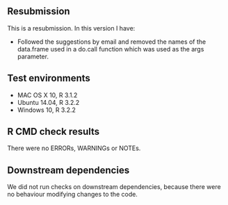 ## Resubmission
This is a resubmission. In this version I have:

* Followed the suggestions by email and removed the names
 of the data.frame used in a do.call function which was
 used as the args parameter.

## Test environments
* MAC OS X 10, R 3.1.2
* Ubuntu 14.04, R 3.2.2
* Windows 10, R 3.2.2

## R CMD check results
There were no ERRORs, WARNINGs or NOTEs. 

## Downstream dependencies
  We did not run checks on downstream dependencies, because there were no behaviour modifying changes to the code.